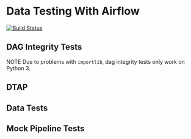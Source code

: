 # Data Testing With Airflow
[![Build Status](https://travis-ci.org/danielvdende/data-testing-with-airflow.svg?branch=master)](https://travis-ci.org/danielvdende/data-testing-with-airflow)
## DAG Integrity Tests
NOTE
Due to problems with `importlib`, dag integrity tests only work on Python 3.

## DTAP

## Data Tests

## Mock Pipeline Tests